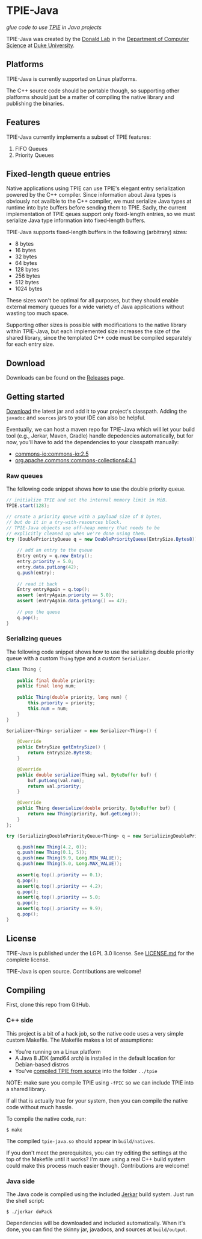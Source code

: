 
# TPIE-Java

*glue code to use [TPIE][tpie] in Java projects*

[tpie]: http://madalgo.au.dk/tpie

TPIE-Java was created by the [Donald Lab][dlab] in the [Department of Computer Science][cs] at [Duke University][duke].

[dlab]: http://www.cs.duke.edu/donaldlab/
[cs]: http://www.cs.duke.edu/
[duke]: https://www.duke.edu/


## Platforms

TPIE-Java is currently supported on Linux platforms.

The C++ source code should be portable though, so supporting other platforms should just be a matter of compiling the native library and publishing the binaries.


## Features

TPIE-Java currently implements a subset of TPIE features:

1. FIFO Queues
2. Priority Queues


## Fixed-length queue entries

Native applications using TPIE can use TPIE's elegant entry serialization powered by the C++ compiler. Since information about Java types is obviously not availble to the C++ compiler, we must serialize Java types at runtime into byte buffers before sending them to TPIE. Sadly, the current implementation of TPIE qeues support only fixed-length entries, so we must serialize Java type information into fixed-length buffers.

TPIE-Java supports fixed-length buffers in the following (arbitrary) sizes:

 * 8 bytes
 * 16 bytes
 * 32 bytes
 * 64 bytes
 * 128 bytes
 * 256 bytes
 * 512 bytes
 * 1024 bytes

These sizes won't be optimal for all purposes, but they should enable external memory queues for a wide variety of Java applications without wasting too much space.

Supporting other sizes is possible with modifications to the native library within TPIE-Java, but each implemented size increases the size of the shared library, since the templated C++ code must be compiled separately for each entry size.

## Download

Downloads can be found on the [Releases][releases] page.

[releases]: releases


## Getting started

[Download][releases] the latest jar and add it to your project's classpath. Adding the `javadoc` and `sources` jars to your IDE can also be helpful.

Eventually, we can host a maven repo for TPIE-Java which will let your build tool (e.g., Jerkar, Maven, Gradle) handle depedencies automatically, but for now, you'll have to add the dependencies to your classpath manually:

 * [commons-io:commons-io:2.5](http://search.maven.org/remotecontent?filepath=commons-io/commons-io/2.5/commons-io-2.5.jar)
 * [org.apache.commons:commons-collections4:4.1](http://search.maven.org/remotecontent?filepath=org/apache/commons/commons-collections4/4.1/commons-collections4-4.1.jar)


### Raw queues

The following code snippet shows how to use the double priority queue.

```java
// initialize TPIE and set the internal memory limit in MiB.
TPIE.start(128);

// create a priority queue with a payload size of 8 bytes,
// but do it in a try-with-resources block.
// TPIE-Java objects use off-heap memory that needs to be
// explicitly cleaned up when we're done using them.
try (DoublePriorityQueue q = new DoublePriorityQueue(EntrySize.Bytes8)) {
    
    // add an entry to the queue
    Entry entry = q.new Entry();
    entry.priority = 5.0;
    entry.data.putLong(42);
    q.push(entry);
    
    // read it back
    Entry entryAgain = q.top();
    assert (entryAgain.priority == 5.0);
    assert (entryAgain.data.getLong() == 42);
    
    // pop the queue
    q.pop();
}
```


### Serializing queues

The following code snippet shows how to use the serializing double priority queue with a custom `Thing` type and a custom `Serializer`.

```java
class Thing {
	
	public final double priority;
	public final long num;
	
	public Thing(double priority, long num) {
		this.priority = priority;
		this.num = num;
	}
}

Serializer<Thing> serializer = new Serializer<Thing>() {

	@Override
	public EntrySize getEntrySize() {
		return EntrySize.Bytes8;
	}

	@Override
	public double serialize(Thing val, ByteBuffer buf) {
		buf.putLong(val.num);
		return val.priority;
	}

	@Override
	public Thing deserialize(double priority, ByteBuffer buf) {
		return new Thing(priority, buf.getLong());
	}
};

try (SerializingDoublePriorityQueue<Thing> q = new SerializingDoublePriorityQueue<>(serializer)) {

	q.push(new Thing(4.2, 0));
	q.push(new Thing(0.1, 5));
	q.push(new Thing(9.9, Long.MIN_VALUE));
	q.push(new Thing(5.0, Long.MAX_VALUE));
	
	assert(q.top().priority == 0.1);
	q.pop();
	assert(q.top().priority == 4.2);
	q.pop();
	assert(q.top().priority == 5.0;
	q.pop();
	assert(q.top().priority == 9.9);
	q.pop();
}
```

## License

TPIE-Java is published under the LGPL 3.0 license. See [LICENSE.md](LICENSE.md) for the complete license.

TPIE-Java is open source. Contributions are welcome!



## Compiling

First, clone this repo from GitHub.

### C++ side

This project is a bit of a hack job, so the native code uses a very simple custom Makefile.
The Makefile makes a lot of assumptions:

 * You're running on a Linux platform
 * A Java 8 JDK (amd64 arch) is installed in the default location for Debian-based distros
 * You've [compiled TPIE from source][compile-tpie] into the folder `../tpie`

NOTE: make sure you compile TPIE using `-fPIC` so we can include TPIE into a shared library.

[compile-tpie]: http://madalgo.au.dk/tpie/doc/master/setup.html

If all that is actually true for your system, then you can compile the native code without much hassle.

To compile the native code, run:
```
$ make
```
The compiled `tpie-java.so` should appear in `build/natives`.

If you don't meet the prerequisites, you can try editing the settings at the top of the Makefile until it works?
I'm sure using a real C++ build system could make this process much easier though. Contributions are welcome!


### Java side

The Java code is compiled using the included [Jerkar][jerkar] build system. Just run the shell script:

[jerkar]: http://project.jerkar.org

```
$ ./jerkar doPack
```
Dependencies will be downloaded and included automatically. When it's done, you can find the skinny jar, javadocs, and sources at `build/output`.





